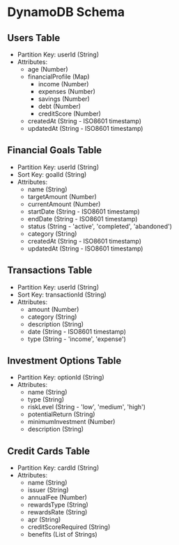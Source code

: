 # DynamoDB Schema

## Users Table

- Partition Key: userId (String)
- Attributes:
  - age (Number)
  - financialProfile (Map)
    - income (Number)
    - expenses (Number)
    - savings (Number)
    - debt (Number)
    - creditScore (Number)
  - createdAt (String - ISO8601 timestamp)
  - updatedAt (String - ISO8601 timestamp)

## Financial Goals Table

- Partition Key: userId (String)
- Sort Key: goalId (String)
- Attributes:
  - name (String)
  - targetAmount (Number)
  - currentAmount (Number)
  - startDate (String - ISO8601 timestamp)
  - endDate (String - ISO8601 timestamp)
  - status (String - 'active', 'completed', 'abandoned')
  - category (String)
  - createdAt (String - ISO8601 timestamp)
  - updatedAt (String - ISO8601 timestamp)

## Transactions Table

- Partition Key: userId (String)
- Sort Key: transactionId (String)
- Attributes:
  - amount (Number)
  - category (String)
  - description (String)
  - date (String - ISO8601 timestamp)
  - type (String - 'income', 'expense')

## Investment Options Table

- Partition Key: optionId (String)
- Attributes:
  - name (String)
  - type (String)
  - riskLevel (String - 'low', 'medium', 'high')
  - potentialReturn (String)
  - minimumInvestment (Number)
  - description (String)

## Credit Cards Table

- Partition Key: cardId (String)
- Attributes:
  - name (String)
  - issuer (String)
  - annualFee (Number)
  - rewardsType (String)
  - rewardsRate (String)
  - apr (String)
  - creditScoreRequired (String)
  - benefits (List of Strings)